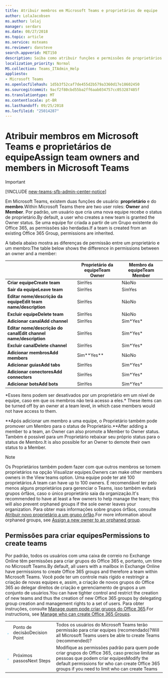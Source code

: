 ```yaml
---
title: Atribuir membros em Microsoft Teams e proprietários de equipe
author: LolaJacobsen
ms.author: lolaj
manager: serdars
ms.date: 08/27/2018
ms.topic: article
ms.service: msteams
ms.reviewer: dansteve
search.appverid: MET150
description: Saiba como atribuir funções e permissões de proprietários membros de equipe no Microsoft Teams, inclusive permissões para criar equipes.
localization_priority: Normal
MS.collection: Teams_ITAdmin_Help
appliesto:
- Microsoft Teams
ms.openlocfilehash: 1d5b3f52caf7de455d2b579a3360d17e18602450
ms.sourcegitcommit: 9acf2f80cbd55ba2ff6aab034757cc053287485f
ms.translationtype: MT
ms.contentlocale: pt-BR
ms.lasthandoff: 09/25/2018
ms.locfileid: "25014287"
---
```

<a name="assign-team-owners-and-members-in-microsoft-teams"></a><span data-ttu-id="71e88-103">Atribuir membros em Microsoft Teams e proprietários de equipe</span><span class="sxs-lookup"><span data-stu-id="71e88-103">Assign team owners and members in Microsoft Teams</span></span>
=================================================

> [!IMPORTANT]
> [!INCLUDE [new-teams-sfb-admin-center-notice](includes/new-teams-sfb-admin-center-notice.md)]

<span data-ttu-id="71e88-104">Em Microsoft Teams, existem duas funções de usuário: **proprietário** e do **membro**.</span><span class="sxs-lookup"><span data-stu-id="71e88-104">Within Microsoft Teams there are two user roles: **Owner** and **Member**.</span></span> <span data-ttu-id="71e88-105">Por padrão, um usuário que cria uma nova equipe recebe o status de proprietário.</span><span class="sxs-lookup"><span data-stu-id="71e88-105">By default, a user who creates a new team is granted the Owner status.</span></span> <span data-ttu-id="71e88-106">Se uma equipe for criada a partir de um Grupo existente do Office 365, as permissões são herdadas.</span><span class="sxs-lookup"><span data-stu-id="71e88-106">If a team is created from an existing Office 365 Group, permissions are inherited.</span></span>

<span data-ttu-id="71e88-107">A tabela abaixo mostra as diferenças de permissão entre um proprietário e um membro:</span><span class="sxs-lookup"><span data-stu-id="71e88-107">The table below shows the difference in permissions between an owner and a member:</span></span>

|  |<span data-ttu-id="71e88-108">Proprietário da equipe</span><span class="sxs-lookup"><span data-stu-id="71e88-108">Team Owner</span></span>  |<span data-ttu-id="71e88-109">Membro da equipe</span><span class="sxs-lookup"><span data-stu-id="71e88-109">Team Member</span></span>  |
|---------|---------|---------|
|<span data-ttu-id="71e88-110">**Criar equipe**</span><span class="sxs-lookup"><span data-stu-id="71e88-110">**Create team**</span></span>     |<span data-ttu-id="71e88-111">Sim</span><span class="sxs-lookup"><span data-stu-id="71e88-111">Yes</span></span>        |<span data-ttu-id="71e88-112">Não</span><span class="sxs-lookup"><span data-stu-id="71e88-112">No</span></span>         |
|<span data-ttu-id="71e88-113">**Sair da equipe**</span><span class="sxs-lookup"><span data-stu-id="71e88-113">**Leave team**</span></span>     |<span data-ttu-id="71e88-114">Sim</span><span class="sxs-lookup"><span data-stu-id="71e88-114">Yes</span></span>         |<span data-ttu-id="71e88-115">Sim</span><span class="sxs-lookup"><span data-stu-id="71e88-115">Yes</span></span>         |
|<span data-ttu-id="71e88-116">**Editar nome/descrição da equipe**</span><span class="sxs-lookup"><span data-stu-id="71e88-116">**Edit team name/description**</span></span>      |<span data-ttu-id="71e88-117">Sim</span><span class="sxs-lookup"><span data-stu-id="71e88-117">Yes</span></span>         |<span data-ttu-id="71e88-118">Não</span><span class="sxs-lookup"><span data-stu-id="71e88-118">No</span></span>         |
|<span data-ttu-id="71e88-119">**Excluir equipe**</span><span class="sxs-lookup"><span data-stu-id="71e88-119">**Delete team**</span></span>      |<span data-ttu-id="71e88-120">Sim</span><span class="sxs-lookup"><span data-stu-id="71e88-120">Yes</span></span>         |<span data-ttu-id="71e88-121">Não</span><span class="sxs-lookup"><span data-stu-id="71e88-121">No</span></span>         |
|<span data-ttu-id="71e88-122">**Adicionar canal**</span><span class="sxs-lookup"><span data-stu-id="71e88-122">**Add channel**</span></span>      |<span data-ttu-id="71e88-123">Sim</span><span class="sxs-lookup"><span data-stu-id="71e88-123">Yes</span></span>         |<span data-ttu-id="71e88-124">Sim\*</span><span class="sxs-lookup"><span data-stu-id="71e88-124">Yes\*</span></span>         |
|<span data-ttu-id="71e88-125">**Editar nome/descrição do canal**</span><span class="sxs-lookup"><span data-stu-id="71e88-125">**Edit channel name/description**</span></span>      |<span data-ttu-id="71e88-126">Sim</span><span class="sxs-lookup"><span data-stu-id="71e88-126">Yes</span></span>         |<span data-ttu-id="71e88-127">Sim\*</span><span class="sxs-lookup"><span data-stu-id="71e88-127">Yes\*</span></span>         |
|<span data-ttu-id="71e88-128">**Excluir canal**</span><span class="sxs-lookup"><span data-stu-id="71e88-128">**Delete channel**</span></span>      |<span data-ttu-id="71e88-129">Sim</span><span class="sxs-lookup"><span data-stu-id="71e88-129">Yes</span></span>         |<span data-ttu-id="71e88-130">Sim\*</span><span class="sxs-lookup"><span data-stu-id="71e88-130">Yes\*</span></span>         |
|<span data-ttu-id="71e88-131">**Adicionar membros**</span><span class="sxs-lookup"><span data-stu-id="71e88-131">**Add members**</span></span>      |<span data-ttu-id="71e88-132">Sim\*\*</span><span class="sxs-lookup"><span data-stu-id="71e88-132">Yes\*\*</span></span>         |<span data-ttu-id="71e88-133">Não</span><span class="sxs-lookup"><span data-stu-id="71e88-133">No</span></span>         |
|<span data-ttu-id="71e88-134">**Adicionar guias**</span><span class="sxs-lookup"><span data-stu-id="71e88-134">**Add tabs**</span></span>      |<span data-ttu-id="71e88-135">Sim</span><span class="sxs-lookup"><span data-stu-id="71e88-135">Yes</span></span>         |<span data-ttu-id="71e88-136">Sim\*</span><span class="sxs-lookup"><span data-stu-id="71e88-136">Yes\*</span></span>         |
|<span data-ttu-id="71e88-137">**Adicionar conectores**</span><span class="sxs-lookup"><span data-stu-id="71e88-137">**Add connectors**</span></span>      |<span data-ttu-id="71e88-138">Sim</span><span class="sxs-lookup"><span data-stu-id="71e88-138">Yes</span></span>         |<span data-ttu-id="71e88-139">Sim\*</span><span class="sxs-lookup"><span data-stu-id="71e88-139">Yes\*</span></span>         |
|<span data-ttu-id="71e88-140">**Adicionar bots**</span><span class="sxs-lookup"><span data-stu-id="71e88-140">**Add bots**</span></span>      |<span data-ttu-id="71e88-141">Sim</span><span class="sxs-lookup"><span data-stu-id="71e88-141">Yes</span></span>         |<span data-ttu-id="71e88-142">Sim\*</span><span class="sxs-lookup"><span data-stu-id="71e88-142">Yes\*</span></span>         |
<span data-ttu-id="71e88-143">\*Esses itens podem ser desativados por um proprietário em um nível de equipe, caso em que os membros não terá acesso a eles.</span><span class="sxs-lookup"><span data-stu-id="71e88-143">\* These items can be turned off by an owner at a team level, in which case members would not have access to them.</span></span>

<span data-ttu-id="71e88-144">\*\*Após adicionar um membro a uma equipe, o Proprietário também pode promover um Membro para o status de Proprietário.</span><span class="sxs-lookup"><span data-stu-id="71e88-144">\*\*After adding a member to a team, an Owner can also promote a Member to Owner status.</span></span> <span data-ttu-id="71e88-145">Também é possível para um Proprietário rebaixar seu próprio status para o status de Membro.</span><span class="sxs-lookup"><span data-stu-id="71e88-145">It is also possible for an Owner to demote their own status to a Member.</span></span>



> [!NOTE]
> <span data-ttu-id="71e88-146">Os Proprietários também podem fazer com que outros membros se tornem proprietários na opção Visualizar equipes.</span><span class="sxs-lookup"><span data-stu-id="71e88-146">Owners can make other members owners in the View teams option.</span></span> <span data-ttu-id="71e88-147">Uma equipe pode ter até 100 proprietários.</span><span class="sxs-lookup"><span data-stu-id="71e88-147">A team can have up to 100 owners.</span></span> <span data-ttu-id="71e88-148">É recomendável ter pelo menos alguns proprietários para gerenciar o Teams, isso também evitará grupos órfãos, caso o único proprietário saia da organização.</span><span class="sxs-lookup"><span data-stu-id="71e88-148">It's recommended to have at least a few owners to help manage the team; this will also prevent orphaned groups if the sole owner leaves your organization.</span></span> <span data-ttu-id="71e88-149">Para obter mais informações sobre grupos órfãos, consulte [Atribuir novo proprietário a um grupo órfão](https://support.office.com/article/Assign-a-new-owner-to-an-orphaned-group-86bb3db6-8857-45d1-95c8-f6d540e45732).</span><span class="sxs-lookup"><span data-stu-id="71e88-149">For more information about orphaned groups, see [Assign a new owner to an orphaned group](https://support.office.com/article/Assign-a-new-owner-to-an-orphaned-group-86bb3db6-8857-45d1-95c8-f6d540e45732).</span></span>


<a name="permissions-to-create-teams"></a><span data-ttu-id="71e88-150">Permissões para criar equipes</span><span class="sxs-lookup"><span data-stu-id="71e88-150">Permissions to create teams</span></span>
---------------------------

<span data-ttu-id="71e88-151">Por padrão, todos os usuários com uma caixa de correio no Exchange Online têm permissões para criar grupos do Office 365 e, portanto, um time no Microsoft Teams.</span><span class="sxs-lookup"><span data-stu-id="71e88-151">By default, all users with a mailbox in Exchange Online have permissions to create Office 365 groups and therefore a team within Microsoft Teams.</span></span> <span data-ttu-id="71e88-152">Você pode ter um controle mais rígido e restringir a criação de novas equipes e, assim, a criação de novos grupos do Office 365 ao delegar direitos de criação e gerenciamento de grupos a um conjunto de usuários.</span><span class="sxs-lookup"><span data-stu-id="71e88-152">You can have tighter control and restrict the creation of new teams and thus the creation of new Office 365 groups by delegating group creation and management rights to a set of users.</span></span> <span data-ttu-id="71e88-153">Para obter instruções, consulte [Manage quem pode criar grupos do Office 365](https://support.office.com/article/manage-who-can-create-office-365-groups-4c46c8cb-17d0-44b5-9776-005fced8e618).</span><span class="sxs-lookup"><span data-stu-id="71e88-153">For instructions, see [Manage who can create Office 365 Groups](https://support.office.com/article/manage-who-can-create-office-365-groups-4c46c8cb-17d0-44b5-9776-005fced8e618).</span></span>


||||
|---------|---------|---------|
| ![Ícone de ponto de decisão.](media/Assign_roles_and_permissions_in_Microsoft_Teams_image2.png)     |<span data-ttu-id="71e88-155">Ponto de decisão</span><span class="sxs-lookup"><span data-stu-id="71e88-155">Decision Point</span></span>         |<span data-ttu-id="71e88-156">Todos os usuários do Microsoft Teams terão permissão para criar equipes (recomendado)?</span><span class="sxs-lookup"><span data-stu-id="71e88-156">Will all Microsoft Teams users be able to create Teams (recommended)?</span></span>         |
| ![Ícone de próximos passos.](media/Assign_roles_and_permissions_in_Microsoft_Teams_image3.png)    |<span data-ttu-id="71e88-158">Próximos passos</span><span class="sxs-lookup"><span data-stu-id="71e88-158">Next Steps</span></span>         |<span data-ttu-id="71e88-159">Modifique as permissões padrão para quem pode criar grupos do Office 365, caso precise limitar as pessoas que podem criar equipes</span><span class="sxs-lookup"><span data-stu-id="71e88-159">Modify the default permissions for who can create Office 365 groups if you need to limit who can create Teams</span></span>         |

